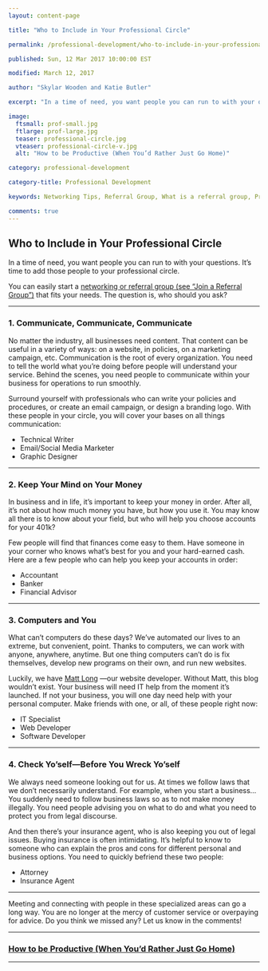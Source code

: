 ```yaml
---
layout: content-page

title: "Who to Include in Your Professional Circle"

permalink: /professional-development/who-to-include-in-your-professional-circle/

published: Sun, 12 Mar 2017 10:00:00 EST

modified: March 12, 2017

author: "Skylar Wooden and Katie Butler"

excerpt: "In a time of need, you want people you can run to with your questions. It’s time to add those people to your professional circle."

image:
  ftsmall: prof-small.jpg
  ftlarge: prof-large.jpg
  teaser: professional-circle.jpg
  vteaser: professional-circle-v.jpg
  alt: "How to be Productive (When You’d Rather Just Go Home)"

category: professional-development

category-title: Professional Development

keywords: Networking Tips, Referral Group, What is a referral group, Professional Development

comments: true
---
```


## Who to Include in Your Professional Circle

In a time of need, you want people you can run to with your questions. It’s time to add those people to your professional circle. 

You can easily start a <a href="{{ site.url }}/professional-development/pitching-your-professional-brand-for-introverts/">networking or referral group (see “Join a Referral Group”)</a>  that fits your needs. The question is, who should you ask?  

<hr class="secondary">

### 1. Communicate, Communicate, Communicate 

No matter the industry, all businesses need content. That content can be useful in a variety of ways: on a website, in policies, on a marketing campaign, etc. Communication is the root of every organization. You need to tell the world what you’re doing before people will understand your service. Behind the scenes, you need people to communicate within your business for operations to run smoothly.

Surround yourself with professionals who can write your policies and procedures, or create an email campaign, or design a branding logo. With these people in your circle, you will cover your bases on all things communication: 

<ul>
  <li>Technical Writer</li>
  <li>Email/Social Media Marketer</li>
  <li>Graphic Designer</li>
</ul>

<hr class="secondary">

### 2. Keep Your Mind on Your Money

In business and in life, it’s important to keep your money in order. After all, it’s not about how much money you have, but how you use it. You may know all there is to know about your field, but who will help you choose accounts for your 401k? 

Few people will find that finances come easy to them. Have someone in your corner who knows what’s best for you and your hard-earned cash. Here are a few people who can help you keep your accounts in order:

<ul>
  <li>Accountant</li>
  <li>Banker</li>
  <li>Financial Advisor</li>
</ul>

<hr class="secondary">

### 3. Computers and You

What can’t computers do these days? We’ve automated our lives to an extreme, but convenient, point. Thanks to computers, we can work with anyone, anywhere, anytime. But one thing computers can’t do is fix themselves, develop new programs on their own, and run new websites. 

Luckily, we have <a href="http://www.mtlong.me/" target="_blank">Matt Long</a> —our website developer. Without Matt, this blog wouldn’t exist. Your business will need IT help from the moment it’s launched. If not your business, you will one day need help with your personal computer. Make friends with one, or all, of these people right now: 

<ul>
  <li>IT Specialist</li>
  <li>Web Developer</li>
  <li>Software Developer</li>
</ul>

<hr class="secondary">

### 4. Check Yo’self—Before You Wreck Yo’self

We always need someone looking out for us. At times we follow laws that we don’t necessarily understand. For example, when you start a business… You suddenly need to follow business laws so as to not make money illegally. You need people advising you on what to do and what you need to protect you from legal discourse. 

And then there’s your insurance agent, who is also keeping you out of legal issues. Buying insurance is often intimidating. It’s helpful to know to someone who can explain the pros and cons for different personal and business options. You need to quickly befriend these two people:  

<ul>
  <li>Attorney</li>
  <li>Insurance Agent</li>
</ul>

<hr class="secondary">

Meeting and connecting with people in these specialized areas can go a long way. You are no longer at the mercy of customer service or overpaying for advice. Do you think we missed any? Let us know in the comments! 

<hr class="primary">

<div class="row"> <!-- "pagination" -->
	<div class="col-xs-6 paginate">
      <a href="{{site.url}}/professional-development/how-to-be-productive-when-youd-rather-just-go-home/">
        <div class="col-xs-12 arrow"><i class="fa fa-arrow-left" aria-hidden="true"></i></div>
        <div class="col-xs-12 text"><h3>How to be Productive (When You’d Rather Just Go Home)</h3></div>	
      </a>
	</div>
	<div class="col-xs-6 paginate">
	</div>
</div> <!-- close "pagination" -->

<hr class="primary">